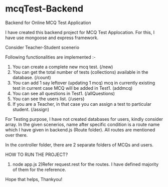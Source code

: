 # mcqTest-Backend
Backend for Online MCQ Test Application

I have created this backend project for MCQ Test Applocation. 
For this, I have use mongoose and express framework.

Consider Teacher-Student scenerio

Following functionalities are implemented :-
1) You can create a complete new mcq test. (/new)
2) You can get the total number of tests (collections) available in the database. (/count)
3) You can add 1 say leftover (updating 1 mcq) mcq in currently existing test in current case MCQ will be added in Test1. (addmcq)
4) You can see all questions in Test1. (/allQuestions)
5) You can see the users list. (/users)
6) If you are a Teacher, in that case you can assign a test to particular student. (/assign)

 For Testing purpose, I have not created databases for users, kindly consider array.
 In the given scenerios, name after specific condition is a route name which I have given in backend.js (Route folder). 
 All routes are mentioned over there. 
 
 In the controller folder, there are 2 separate folders of MCQs and users.
 
 
 HOW TO RUN THE PROJECT?
 
 1) node app.js 
 2)Refer request.rest for the routes. I have defined majority of them for the reference.
 
 
 Hope that helps,
 Thankyou!
 
 
